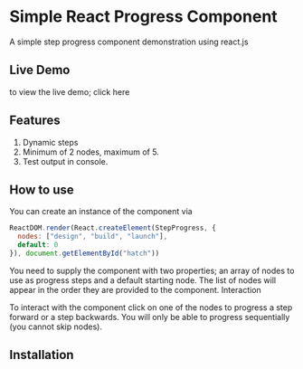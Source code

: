 # Simple React Progress Component

A simple step progress component demonstration using react.js

## Live Demo

to view the live demo; click here

## Features

1. Dynamic steps
1. Minimum of 2 nodes, maximum of 5.
1. Test output in console.

## How to use

You can create an instance of the component via

```javascript
ReactDOM.render(React.createElement(StepProgress, {
  nodes: ["design", "build", "launch"],
  default: 0
}), document.getElementById("hatch"))
```

You need to supply the component with two properties; an array of nodes to use as progress steps and a default starting node. The list of nodes will appear in the order they are provided to the component.
Interaction

To interact with the component click on one of the nodes to progress a step forward or a step backwards. You will only be able to progress sequentially (you cannot skip nodes).

## Installation